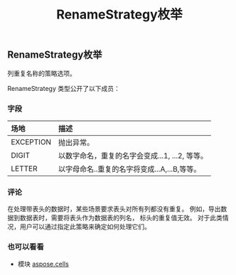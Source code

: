 ﻿---
title: RenameStrategy枚举
second_title: Aspose.Cells for Python via .NET API 参考文献
description:
type: docs
weight: 2430
url: /zh/python-net/aspose.cells/renamestrategy/
is_root: false
---
## RenameStrategy枚举
列重复名称的策略选项。



RenameStrategy 类型公开了以下成员：

### 字段
|场地|描述|
| :- | :- |
| EXCEPTION |抛出异常。|
| DIGIT |以数字命名，重复的名字会变成...1, ...2, 等等。|
| LETTER |以字母命名..重复的名字将变成...A,...B,等等。|



### 评论

在处理带表头的数据时，某些场景要求表头对所有列都没有重复。
例如，导出数据到数据表时，需要将表头作为数据表的列名，
标头的重复值无效。
对于此类情况，用户可以通过指定此策略来确定如何处理它们。

### 也可以看看
* 模块 [aspose.cells](..)
